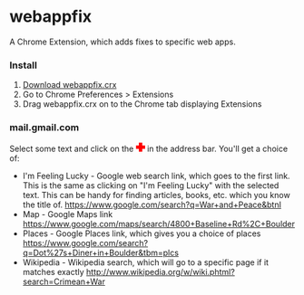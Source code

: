 webappfix
========

A Chrome Extension, which adds fixes to specific web apps.

### Install

1. [Download webappfix.crx](https://github.com/BivioSoftware/webappfix/raw/master/webappfix.crx)
2. Go to Chrome Preferences > Extensions
3. Drag webappfix.crx on to the Chrome tab displaying Extensions

### mail.gmail.com

Select some text and click on the ![red cross](icon16.png "Red Cross") in the address bar.
You'll get a choice of:

* I'm Feeling Lucky - Google web search link, which goes to the first link.  This is the same as
  clicking on "I'm Feeling Lucky" with the selected text.  This can be handy for finding articles,
  books, etc. which you know the title of.
  https://www.google.com/search?q=War+and+Peace&btnI
* Map - Google Maps link
  https://www.google.com/maps/search/4800+Baseline+Rd%2C+Boulder
* Places - Google Places link, which gives you a choice of places
  https://www.google.com/search?q=Dot%27s+Diner+in+Boulder&tbm=plcs
* Wikipedia - Wikipedia search, which will go to a specific page if it matches exactly
  http://www.wikipedia.org/w/wiki.phtml?search=Crimean+War
